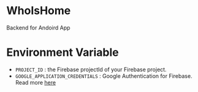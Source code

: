 # WhoIsHome
Backend for Andoird App

# Environment Variable

- `PROJECT_ID` : the Firebase projectId of your Firebase project.
- `GOOGLE_APPLICATION_CREDENTIALS` : Google Authentication for Firebase. Read more [here]([https://firebase.google.com/docs/firestore/quickstart#set_up_your_development_environment](https://cloud.google.com/docs/authentication/provide-credentials-adc#wlif-key))
